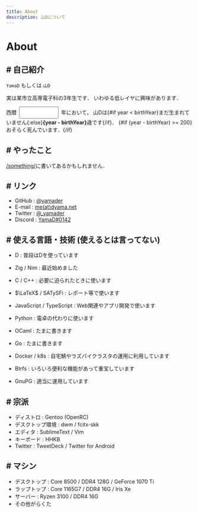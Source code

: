 ```yaml
---
title: About
description: 山Dについて
---
```


<script>
  const birthYear = 2005
  let year = new Date().getFullYear()
</script>

<style lang="scss">
  .yearNum {
    width: 8em;
    margin: 0 .5em;
    padding: .5em;
  }
</style>

# About

## # 自己紹介

`YamaD` もしくは `山D`

実は某市立高専電子科の3年生です．
いわゆる低レイヤに興味があります．

西暦<input type=number bind:value={year} class="yearNum" />年において，
山Dは{#if year < birthYear}まだ生まれていません{:else}<strong>{year - birthYear}</strong>歳です{/if}．
{#if (year - birthYear) >= 200}おそらく死んでいます．{/if}

## # やったこと

[/something/](/something/)に書いてあるかもしれません．

## # リンク

- GitHub  : <a href="https://github.com/yamader" target="_blank">@yamader</a>
- E-mail  : <a href="https://me.dyama.net" target="_blank">me(at)dyama.net</a>
- Twitter : <a href="https://twitter.com/_yamader" target="_blank">@_yamader</a>
- Discord : <a href="https://discord.com/users/542656442876952586" target="_blank">YamaD#0142</a>

## # 使える言語・技術 (使えるとは言ってない)

- D : 普段はDを使っています
- Zig / Nim : 最近始めました
- C / C++ : 必要に迫られたときに使います
- $\LaTeX$ / SATySFi : レポート等で使います
- JavaScript / TypeScript : Web関連やアプリ開発で使います
- Python : 電卓の代わりに使います
- OCaml : たまに書きます
- Go : たまに書きます


- Docker / k8s : 自宅鯖やラズパイクラスタの運用に利用しています
- Btrfs : いろいろ便利な機能があって重宝しています
- GnuPG : 適当に運用しています

## # 宗派

- ディストロ : Gentoo (OpenRC)
- デスクトップ環境 : dwm / fcitx-skk
- エディタ : SublimeText / Vim
- キーボード : HHKB
- Twitter : TweetDeck / Twitter for Android

## # マシン

- デスクトップ : Core 8500 / DDR4 128G / GeForce 1070 Ti
- ラップトップ : Core 1165G7 / DDR4 16G / Iris Xe
- サーバー : Ryzen 3100 / DDR4 16G
- その他がらくた
